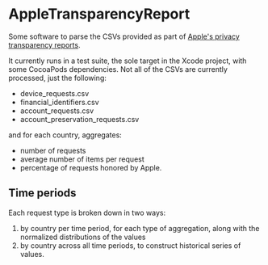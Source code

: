 # AppleTransparencyReport

Some software to parse the CSVs provided as part of [Apple's privacy transparency reports](https://www.apple.com/legal/transparency/).

It currently runs in a test suite, the sole target in the Xcode project, with some CocoaPods dependencies. Not all of the CSVs are currently processed, just the following:

- device_requests.csv
- financial_identifiers.csv
- account_requests.csv
- account_preservation_requests.csv

and for each country, aggregates:

- number of requests
- average number of items per request
- percentage of requests honored by Apple.

## Time periods

Each request type is broken down in two ways:

1. by country per time period, for each type of aggregation, along with the normalized distributions of the values
1. by country across all time periods, to construct historical series of values.
